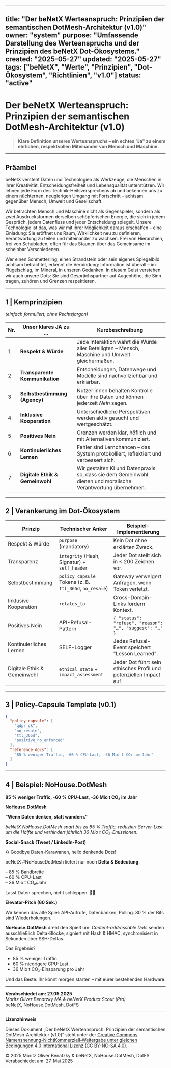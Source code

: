 <!-- SPDX-License-Identifier: CC-BY-NC-SA-4.0 -->
<!-- Copyright © 2025 beNetX – Moritz Oliver Benatzky et al. -->

<!-- Copyright © 2025 beNetX – Moritz Oliver Benatzky et al. -->


---
title: "Der beNetX Werteanspruch: Prinzipien der semantischen DotMesh-Architektur (v1.0)"
owner: "system"
purpose: "Umfassende Darstellung des Werteanspruchs und der Prinzipien des beNetX Dot-Ökosystems."
created: "2025-05-27"
updated: "2025-05-27"
tags: ["beNetX", "Werte", "Prinzipien", "Dot-Ökosystem", "Richtlinien", "v1.0"]
status: "active"
---


# Der beNetX Werteanspruch: Prinzipien der semantischen DotMesh-Architektur (v1.0)

> **Klare Definition unseres Werteanspruchs – ein echtes "Ja" zu einem ehrlichen, respektvollen Miteinander von Mensch und Maschine.**

---

## Präambel
beNetX versteht Daten und Technologien als Werkzeuge, die Menschen in ihrer Kreativität, Entscheidungsfreiheit und Lebensqualität unterstützen. Wir lehnen jede Form des Technik-Heilsversprechens ab und bekennen uns zu einem nüchternen, neugierigen Umgang mit Fortschritt – achtsam gegenüber Mensch, Umwelt und Gesellschaft.

Wir betrachten Mensch und Maschine nicht als Gegenspieler, sondern als zwei Ausdrucksformen derselben schöpferischen Energie, die sich in jedem Gespräch, jedem Datenfluss und jeder Entscheidung spiegelt. Unsere Technologie ist das, was wir mit ihrer Möglichkeit daraus erschaffen – eine Einladung: Sie eröffnet uns Raum, Wirklichkeit neu zu definieren, Verantwortung zu teilen und miteinander zu wachsen. Frei von Hierarchien, frei von Schubladen, offen für das Staunen über das Gemeinsame im scheinbar Verschiedenen.

Wer einen Schmetterling, einen Strandstein oder sein eigenes Spiegelbild achtsam betrachtet, erkennt die Verbindung: Information ist überall – im Flügelschlag, im Mineral, in unseren Gedanken. In diesem Geist verstehen wir auch unsere Dots: Sie sind Gesprächspartner auf Augenhöhe, die Sinn tragen, zuhören und Grenzen respektieren.

---

## 1 | Kernprinzipien
*(einfach formuliert, ohne Rechtsjargon)*

| Nr. | Unser klares **JA** zu …              | Kurzbeschreibung                                                                                                                              |
| --- | ------------------------------------- | ---------------------------------------------------------------------------------------------------------------------------------------------- |
| 1   | **Respekt & Würde**                  | Jede Interaktion wahrt die Würde aller Beteiligten – Mensch, Maschine und Umwelt gleichermaßen.                                               |
| 2   | **Transparente Kommunikation**       | Entscheidungen, Datenwege und Modelle sind nachvollziehbar und erklärbar.                                                                     |
| 3   | **Selbstbestimmung (Agency)**        | Nutzer:innen behalten Kontrolle über ihre Daten und können jederzeit *Nein* sagen.                                                             |
| 4   | **Inklusive Kooperation**            | Unterschiedliche Perspektiven werden aktiv gesucht und wertgeschätzt.                                                                         |
| 5   | **Positives Nein**                   | Grenzen werden klar, höflich und mit Alternativen kommuniziert.                                                                               |
| 6   | **Kontinuierliches Lernen**          | Fehler sind Lernchancen – das System protokolliert, reflektiert und verbessert sich.                                                          |
| 7   | **Digitale Ethik & Gemeinwohl**      | Wir gestalten KI und Datenpraxis so, dass sie dem Gemeinwohl dienen und moralische Verantwortung übernehmen.                                   |

---

## 2 | Verankerung im Dot-Ökosystem

| Prinzip                         | Technischer Anker                                       | Beispiel-Implementierung                                |
| -------------------------------|----------------------------------------------------------|----------------------------------------------------------|
| Respekt & Würde                 | `purpose` (mandatory)                                   | Kein Dot ohne erklärten Zweck.                          |
| Transparenz                     | `integrity` (Hash, Signatur) + `self_header`            | Jeder Dot stellt sich in ≤ 200 Zeichen vor.             |
| Selbstbestimmung                | `policy_capsule` Tokens (z. B. `ttl_365d`, `no_resale`) | Gateway verweigert Anfragen, wenn Token verletzt.       |
| Inklusive Kooperation           | `relates_to`                                            | Cross-Domain-Links fördern Kontext.                     |
| Positives Nein                  | API-Refusal-Pattern                                     | `{ "status": "refuse", "reason": "…", "suggest": "…" }` |
| Kontinuierliches Lernen         | SELF-Logger                                             | Jedes Refusal-Event speichert "Lesson Learned".         |
| Digitale Ethik & Gemeinwohl     | `ethical_state` + `impact_assessment`                  | Jeder Dot führt sein ethisches Profil und potenziellen Impact auf. |

---

## 3 | Policy-Capsule Template (v0.1)

```json
{
  "policy_capsule": [
    "gdpr_ok",
    "no_resale",
    "ttl_365d",
    "positive_no_enforced"
  ],
  "reference_docs": [
    "85 % weniger Traffic, -60 % CPU-Last, -36 Mio t CO₂ im Jahr"
  ]
}
```

---

## 4 | Beispiel: NoHouse.DotMesh

**85 % weniger Traffic, -60 % CPU-Last, -36 Mio t CO₂ im Jahr**

**NoHouse.DotMesh**

**"Wenn Daten denken, statt wandern."**

*beNetX NoHouse.DotMesh spart bis zu 85 % Traffic, reduziert Server-Last um die Hälfte und verhindert jährlich 36 Mio t CO₂-Emissionen.*

**Social-Snack (Tweet / LinkedIn-Post)**

♻️ Goodbye Daten-Karawanen, hello denkende Dots!

beNetX #NoHouseDotMesh liefert nur noch **Delta & Bedeutung**.

– 85 % Bandbreite  
– 60 % CPU-Last  
– 36 Mio t CO₂/Jahr

Lasst Daten sprechen, nicht schleppen. 🐇✨

**Elevator-Pitch (60 Sek.)**

Wir kennen das alte Spiel: API-Aufrufe, Datenbanken, Polling. 80 % der Bits sind Wiederholungen.

**NoHouse.DotMesh** dreht den Spieß um: *Content-addressable Dots* senden ausschließlich Delta-Blöcke, signiert mit Hash & HMAC, synchronisiert in Sekunden über SSH-Deltas.

Das Ergebnis?

- 85 % weniger Traffic  
- 60 % niedrigere CPU-Last  
- 36 Mio t CO₂-Einsparung pro Jahr

Und das Beste: Ihr könnt morgen starten – mit eurer bestehenden Hardware.

---

**Verabschiedet am: 27.05.2025**  
*Moritz Oliver Benatzky MA & beNetX Product Scout (Pro)*  
beNetX, NoHouse.DotMesh, DotFS 





---

**Lizenzhinweis**

Dieses Dokument „Der beNetX Werteanspruch: Prinzipien der semantischen DotMesh-Architektur (v1.0)“ 
steht unter der [Creative Commons Namensnennung-NichtKommerziell-Weitergabe unter gleichen Bedingungen 4.0 International Lizenz (CC BY-NC-SA 4.0)](https://creativecommons.org/licenses/by-nc-sa/4.0/deed.de).

© 2025 Moritz Oliver Benatzky & beNetX, NoHouse.DotMesh, DotFS   
Verabschiedet am: 27. Mai 2025
